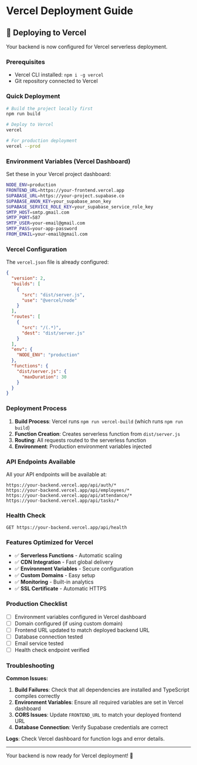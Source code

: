 # Vercel Deployment Guide

## 🚀 Deploying to Vercel

Your backend is now configured for Vercel serverless deployment.

### Prerequisites
- Vercel CLI installed: `npm i -g vercel`
- Git repository connected to Vercel

### Quick Deployment

```bash
# Build the project locally first
npm run build

# Deploy to Vercel
vercel

# For production deployment
vercel --prod
```

### Environment Variables (Vercel Dashboard)

Set these in your Vercel project dashboard:

```bash
NODE_ENV=production
FRONTEND_URL=https://your-frontend.vercel.app
SUPABASE_URL=https://your-project.supabase.co
SUPABASE_ANON_KEY=your_supabase_anon_key
SUPABASE_SERVICE_ROLE_KEY=your_supabase_service_role_key
SMTP_HOST=smtp.gmail.com
SMTP_PORT=587
SMTP_USER=your-email@gmail.com
SMTP_PASS=your-app-password
FROM_EMAIL=your-email@gmail.com
```

### Vercel Configuration

The `vercel.json` file is already configured:

```json
{
  "version": 2,
  "builds": [
    {
      "src": "dist/server.js",
      "use": "@vercel/node"
    }
  ],
  "routes": [
    {
      "src": "/(.*)",
      "dest": "dist/server.js"
    }
  ],
  "env": {
    "NODE_ENV": "production"
  },
  "functions": {
    "dist/server.js": {
      "maxDuration": 30
    }
  }
}
```

### Deployment Process

1. **Build Process**: Vercel runs `npm run vercel-build` (which runs `npm run build`)
2. **Function Creation**: Creates serverless function from `dist/server.js`
3. **Routing**: All requests routed to the serverless function
4. **Environment**: Production environment variables injected

### API Endpoints Available

All your API endpoints will be available at:
```
https://your-backend.vercel.app/api/auth/*
https://your-backend.vercel.app/api/employees/*
https://your-backend.vercel.app/api/attendance/*
https://your-backend.vercel.app/api/tasks/*
```

### Health Check
```
GET https://your-backend.vercel.app/api/health
```

### Features Optimized for Vercel

- ✅ **Serverless Functions** - Automatic scaling
- ✅ **CDN Integration** - Fast global delivery
- ✅ **Environment Variables** - Secure configuration
- ✅ **Custom Domains** - Easy setup
- ✅ **Monitoring** - Built-in analytics
- ✅ **SSL Certificate** - Automatic HTTPS

### Production Checklist

- [ ] Environment variables configured in Vercel dashboard
- [ ] Domain configured (if using custom domain)
- [ ] Frontend URL updated to match deployed backend URL
- [ ] Database connection tested
- [ ] Email service tested
- [ ] Health check endpoint verified

### Troubleshooting

**Common Issues:**

1. **Build Failures**: Check that all dependencies are installed and TypeScript compiles correctly
2. **Environment Variables**: Ensure all required variables are set in Vercel dashboard
3. **CORS Issues**: Update `FRONTEND_URL` to match your deployed frontend URL
4. **Database Connection**: Verify Supabase credentials are correct

**Logs**: Check Vercel dashboard for function logs and error details.

---

Your backend is now ready for Vercel deployment! 🎉
